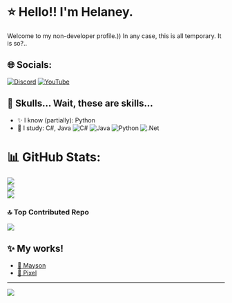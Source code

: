 # ⭐ Hello!! I'm Helaney.
Welcome to my non-developer profile.)) In any case, this is all temporary. It is so?..

## 🌐 Socials:
[![Discord](https://img.shields.io/badge/Discord-%237289DA.svg?logo=discord&logoColor=white)](https://discord.gg/https://discord.com/users/386439272455995394) [![YouTube](https://img.shields.io/badge/YouTube-%23FF0000.svg?logo=YouTube&logoColor=white)](https://youtube.com/@https://www.youtube.com/channel/UCiDuNNxR3MCMjLgutIwM0hQ) 

## 💫 Skulls... Wait, these are skills...
- ✨ I know (partially): Python
- 💫 I study: C#, Java
![C#](https://img.shields.io/badge/c%23-%23239120.svg?style=for-the-badge&logo=csharp&logoColor=white) ![Java](https://img.shields.io/badge/java-%23ED8B00.svg?style=for-the-badge&logo=openjdk&logoColor=white) ![Python](https://img.shields.io/badge/python-3670A0?style=for-the-badge&logo=python&logoColor=ffdd54) ![.Net](https://img.shields.io/badge/.NET-5C2D91?style=for-the-badge&logo=.net&logoColor=white)

# 📊 GitHub Stats:
![](https://github-readme-stats.vercel.app/api?username=hhelaneyy&theme=dracula&hide_border=false&include_all_commits=true&count_private=true)<br/>
![](https://github-readme-streak-stats.herokuapp.com/?user=hhelaneyy&theme=dracula&hide_border=false)<br/>
![](https://github-readme-stats.vercel.app/api/top-langs/?username=hhelaneyy&theme=dracula&hide_border=false&include_all_commits=true&count_private=true&layout=compact)

### 🔝 Top Contributed Repo
![](https://github-contributor-stats.vercel.app/api?username=hhelaneyy&limit=5&theme=dark&combine_all_yearly_contributions=true)

## ✨ My works!
- [🖤 Mayson](https://discord.gg/2JdCYkGkJX)
- [🩷 Pixel](https://discord.gg/vXtpSrwUR8)

---
[![](https://visitcount.itsvg.in/api?id=hhelaneyy&icon=2&color=0)](https://visitcount.itsvg.in)

<!-- Proudly created with GPRM ( https://gprm.itsvg.in ) -->
